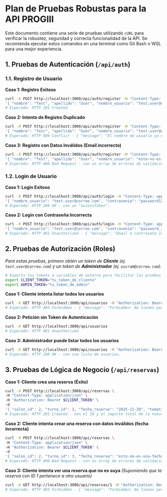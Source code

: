 # Plan de Pruebas Robustas para la API PROGIII

Este documento contiene una serie de pruebas utilizando `cURL` para verificar la robustez, seguridad y correcta funcionalidad de la API. Se recomienda ejecutar estos comandos en una terminal como Git Bash o WSL para una mejor experiencia.

## 1. Pruebas de Autenticación (`/api/auth`)

### 1.1. Registro de Usuario

**Caso 1: Registro Exitoso**
```bash
curl -X POST http://localhost:3000/api/auth/register -H "Content-Type: application/json" -d 
'{ "nombre": "Test", "apellido": "User", "nombre_usuario": "test.user@correo.com", "contrasenia": "password123" }'
# Esperado: HTTP 201 Created
```

**Caso 2: Intento de Registro Duplicado**
```bash
curl -X POST http://localhost:3000/api/auth/register -H "Content-Type: application/json" -d 
'{ "nombre": "Test", "apellido": "User", "nombre_usuario": "test.user@correo.com", "contrasenia": "password123" }'
# Esperado: HTTP 409 Conflict - { "message": "El nombre de usuario ya existe." }
```

**Caso 3: Registro con Datos Inválidos (Email incorrecto)**
```bash
curl -X POST http://localhost:3000/api/auth/register -H "Content-Type: application/json" -d 
'{ "nombre": "Test", "apellido": "User", "nombre_usuario": "esto-no-es-un-email", "contrasenia": "password123" }'
# Esperado: HTTP 400 Bad Request - con un array de errores de validación.
```

### 1.2. Login de Usuario

**Caso 1: Login Exitoso**
```bash
curl -X POST http://localhost:3000/api/auth/login -H "Content-Type: application/json" -d 
'{ "nombre_usuario": "test.user@correo.com", "contrasenia": "password123" }'
# Esperado: HTTP 200 OK - con un "accessToken".
```

**Caso 2: Login con Contraseña Incorrecta**
```bash
curl -X POST http://localhost:3000/api/auth/login -H "Content-Type: application/json" -d 
'{ "nombre_usuario": "test.user@correo.com", "contrasenia": "password_incorrecto" }'
# Esperado: HTTP 401 Unauthorized - { "message": "Email o contraseña incorrectos." }
```

## 2. Pruebas de Autorización (Roles)

*Para estas pruebas, primero obtén un token de **Cliente** (ej. `test.user@correo.com`) y un token de **Administrador** (ej. `oscram@correo.com`).*

```bash
# Exporta tus tokens a variables de entorno para facilitar las pruebas
export CLIENT_TOKEN="tu_token_de_cliente"
export ADMIN_TOKEN="tu_token_de_admin"
```

**Caso 1: Cliente intenta listar todos los usuarios**
```bash
curl -X GET http://localhost:3000/api/usuarios -H "Authorization: Bearer $CLIENT_TOKEN"
# Esperado: HTTP 403 Forbidden - { "message": "Forbidden: No tienes permiso para realizar esta acción" }
```

**Caso 2: Petición sin Token de Autenticación**
```bash
curl -X GET http://localhost:3000/api/usuarios
# Esperado: HTTP 401 Unauthorized
```

**Caso 3: Administrador puede listar todos los usuarios**
```bash
curl -X GET http://localhost:3000/api/usuarios -H "Authorization: Bearer $ADMIN_TOKEN"
# Esperado: HTTP 200 OK - con una lista de usuarios.
```

## 3. Pruebas de Lógica de Negocio (`/api/reservas`)

**Caso 1: Cliente crea una reserva (Éxito)**
```bash
curl -X POST http://localhost:3000/api/reservas \
-H "Content-Type: application/json" \
-H "Authorization: Bearer $CLIENT_TOKEN" \
-d 
'{ "salon_id": 2, "turno_id": 3, "fecha_reserva": "2025-11-20", "tematica": "Superhéroes", "servicios": [ { "servicio_id": 5 }, { "servicio_id": 6 } ] }'
# Esperado: HTTP 201 Created - con el ID y el importe total de la nueva reserva.
```

**Caso 2: Cliente intenta crear una reserva con datos inválidos (fecha incorrecta)**
```bash
curl -X POST http://localhost:3000/api/reservas \
-H "Content-Type: application/json" \
-H "Authorization: Bearer $CLIENT_TOKEN" \
-d 
'{ "salon_id": 2, "turno_id": 3, "fecha_reserva": "esto-no-es-una-fecha" }'
# Esperado: HTTP 400 Bad Request - con un array de errores de validación.
```

**Caso 3: Cliente intenta ver una reserva que no es suya**
*(Suponiendo que la reserva con ID 1 pertenece a otro usuario)*
```bash
curl -X GET http://localhost:3000/api/reservas/1 -H "Authorization: Bearer $CLIENT_TOKEN"
# Esperado: HTTP 403 Forbidden - { "message": "Forbidden: No tienes permiso para ver esta reserva" }
```
